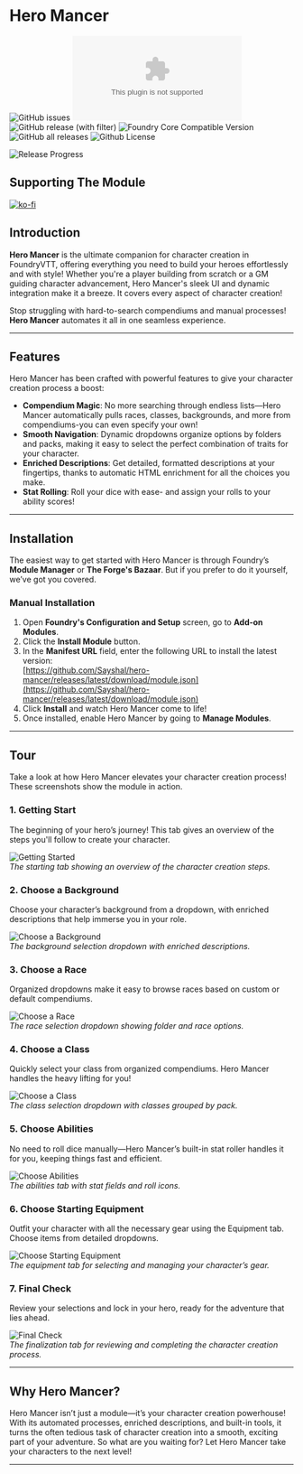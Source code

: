 # Hero Mancer

![GitHub issues](https://img.shields.io/github/issues/Sayshal/hero-mancer?style=for-the-badge)
![Latest Release Download Count](https://img.shields.io/github/downloads/Sayshal/hero-mancer/latest/module.zip?color=2b82fc&label=Latest+Release+Download+Count&style=for-the-badge)
![GitHub release (with filter)](https://img.shields.io/github/v/release/Sayshal/hero-mancer?style=for-the-badge)
![Foundry Core Compatible Version](https://img.shields.io/badge/dynamic/json.svg?url=https://github.com/Sayshal/hero-mancer/releases/latest/download/module.json&label=Foundry%20Version&query=$.compatibility.verified&colorB=orange&style=for-the-badge)
![GitHub all releases](https://img.shields.io/github/downloads/Sayshal/hero-mancer/total?style=for-the-badge)
![Github License](https://img.shields.io/github/license/Sayshal/hero-mancer?style=for-the-badge)

![Release Progress](https://img.shields.io/github/milestones/progress-percent/Sayshal/hero-mancer/4?style=for-the-badge&label=1.0%20Release%20Progress)

## Supporting The Module

[![ko-fi](https://ko-fi.com/img/githubbutton_sm.svg)](https://ko-fi.com/sayshal)

## Introduction

**Hero Mancer** is the ultimate companion for character creation in FoundryVTT, offering everything you need to build your heroes effortlessly and with style!
Whether you're a player building from scratch or a GM guiding character advancement, Hero Mancer's sleek UI and dynamic integration make it a breeze. It covers
every aspect of character creation!

Stop struggling with hard-to-search compendiums and manual processes! **Hero Mancer** automates it all in one seamless experience.

---

## Features

Hero Mancer has been crafted with powerful features to give your character creation process a boost:

- **Compendium Magic**: No more searching through endless lists—Hero Mancer automatically pulls races, classes, backgrounds, and more from compendiums-you can
  even specify your own!
- **Smooth Navigation**: Dynamic dropdowns organize options by folders and packs, making it easy to select the perfect combination of traits for your character.
- **Enriched Descriptions**: Get detailed, formatted descriptions at your fingertips, thanks to automatic HTML enrichment for all the choices you make.
- **Stat Rolling**: Roll your dice with ease- and assign your rolls to your ability scores!

---

## Installation

The easiest way to get started with Hero Mancer is through Foundry’s **Module Manager** or **The Forge's Bazaar**. But if you prefer to do it yourself, we’ve
got you covered.

### Manual Installation

1. Open **Foundry's Configuration and Setup** screen, go to **Add-on Modules**.
2. Click the **Install Module** button.
3. In the **Manifest URL** field, enter the following URL to install the latest version:  
   [https://github.com/Sayshal/hero-mancer/releases/latest/download/module.json](https://github.com/Sayshal/hero-mancer/releases/latest/download/module.json)
4. Click **Install** and watch Hero Mancer come to life!
5. Once installed, enable Hero Mancer by going to **Manage Modules**.

---

## Tour

Take a look at how Hero Mancer elevates your character creation process! These screenshots show the module in action.

### 1. Getting Start

The beginning of your hero’s journey! This tab gives an overview of the steps you'll follow to create your character.

![Getting Started](tour-assets/start.png)  
_The starting tab showing an overview of the character creation steps._

### 2. Choose a Background

Choose your character’s background from a dropdown, with enriched descriptions that help immerse you in your role.

![Choose a Background](tour-assets/background.png)  
_The background selection dropdown with enriched descriptions._

### 3. Choose a Race

Organized dropdowns make it easy to browse races based on custom or default compendiums.

![Choose a Race](tour-assets/race.png)  
_The race selection dropdown showing folder and race options._

### 4. Choose a Class

Quickly select your class from organized compendiums. Hero Mancer handles the heavy lifting for you!

![Choose a Class](tour-assets/class.png)  
_The class selection dropdown with classes grouped by pack._

### 5. Choose Abilities

No need to roll dice manually—Hero Mancer’s built-in stat roller handles it for you, keeping things fast and efficient.

![Choose Abilities](tour-assets/abilities.png)  
_The abilities tab with stat fields and roll icons._

### 6. Choose Starting Equipment

Outfit your character with all the necessary gear using the Equipment tab. Choose items from detailed dropdowns.

![Choose Starting Equipment](tour-assets/equipment.png)  
_The equipment tab for selecting and managing your character’s gear._

### 7. Final Check

Review your selections and lock in your hero, ready for the adventure that lies ahead.

![Final Check](tour-assets/finalize.png)  
_The finalization tab for reviewing and completing the character creation process._

---

## Why Hero Mancer?

Hero Mancer isn’t just a module—it’s your character creation powerhouse! With its automated processes, enriched descriptions, and built-in tools, it turns the
often tedious task of character creation into a smooth, exciting part of your adventure. So what are you waiting for? Let Hero Mancer take your characters to
the next level!

---
